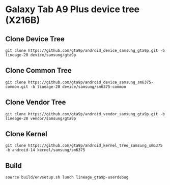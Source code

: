 # Galaxy Tab A9 Plus device tree (X216B)

## Clone Device Tree
    git clone https://github.com/gta9p/android_device_samsung_gta9p.git -b lineage-20 device/samsung/gta9p

## Clone Common Tree
    git clone https://github.com/gta9p/android_device_samsung_sm6375-common.git -b lineage-20 device/samsung/sm6375-common

## Clone Vendor Tree
    git clone https://github.com/gta9p/android_vendor_samsung_gta9p.git -b lineage-20 vendor/samsung/gta9p

## Clone Kernel
    git clone https://github.com/gta9p/android_kernel_tree_samsung_sm6375 -b android-14 kernel/samsung/sm6375

## Build
    source build/envsetup.sh lunch lineage_gta9p-userdebug
